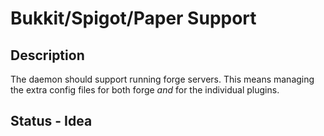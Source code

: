 # Bukkit/Spigot/Paper Support

## Description

The daemon should support running forge servers. This means managing the extra config files for both forge _and_ for the individual plugins.

## Status - Idea
